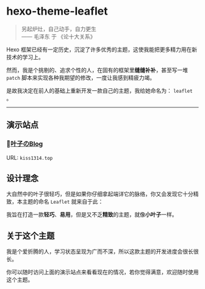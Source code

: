 # hexo-theme-leaflet

> 另起炉灶，自己动手，自力更生  
> —— 毛泽东 于 《论十大关系》

Hexo 框架已经有一定历史，沉淀了许多优秀的主题，这使我能把更多精力用在新技术的学习上。

然而，我是个挑剔的、追求个性的人，在固有的框架里**缝缝补补**，甚至写一堆 `patch` 脚本来实现各种我期望的修改，一度让我感到精疲力竭。

是故我决定在前人的基础上重新开发一款自己的主题，我给她命名为： `leaflet` 。

---
## 演示站点
### 🍃[叶子のBlog](kiss1314.top)
URL: `kiss1314.top`



## 设计理念
大自然中的叶子很轻巧，但是如果你仔细拿起端详它的脉络，你又会发现它十分精致，本主题的命名 `Leaflet` 就来自于此：

我旨在打造一款**轻巧**、**易用**，但是又不乏**精致**的主题，就像**小叶子**一样。



## 关于这个主题
我是个爱折腾的人，学习状态呈现为广而不深，所以这款主题的开发进度会很长很长。

你可以随时访问上面的演示站点来看看现在的情况，若你觉得满意，欢迎随时使用这个主题。